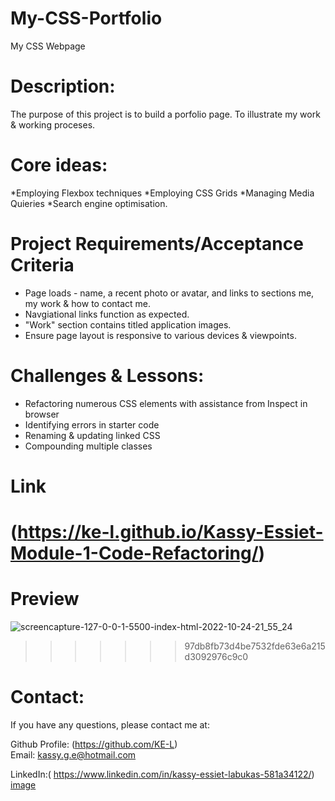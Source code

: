 # My-CSS-Portfolio
My CSS Webpage 

# Description:
The purpose of this project is to build a porfolio page. To illustrate my work & working proceses. 

# Core ideas: 
*Employing Flexbox techniques 
*Employing CSS Grids 
*Managing Media Quieries
*Search engine optimisation.


# Project Requirements/Acceptance Criteria 
* Page loads - name, a recent photo or avatar, and links to sections me, my work & how to contact me. 
* Navgiational links function as expected. 
* "Work" section contains titled application images. 
* Ensure page layout is responsive to various devices & viewpoints. 


# Challenges & Lessons:
* Refactoring numerous CSS elements with assistance from Inspect in browser
* Identifying errors in starter code 
* Renaming & updating linked CSS 
* Compounding multiple classes

# Link 
(https://ke-l.github.io/Kassy-Essiet-Module-1-Code-Refactoring/)
=======
# Preview
![screencapture-127-0-0-1-5500-index-html-2022-10-24-21_55_24](https://user-images.githubusercontent.com/115717787/197627685-e97c980a-b011-4d97-b693-1871f2863113.png)
>>>>>>> 97db8fb73d4be7532fde63e6a215d3092976c9c0

# Contact:
If you have any questions, please contact me at: 

  Github Profile: (https://github.com/KE-L)  
  Email: kassy.g.e@hotmail.com
  
  LinkedIn:( https://www.linkedin.com/in/kassy-essiet-labukas-581a34122/)
[image](https://user-images.githubusercontent.com/115717787/197624356-f4e3f1f8-366b-472c-ad09-0065dc9517d1.png)
